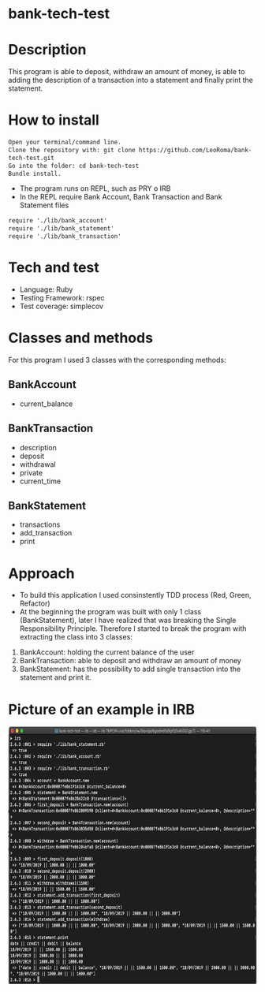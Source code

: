 # bank-tech-test

# Description

This program is able to deposit, withdraw an amount of money, is able to adding the description of a transaction into a statement and finally print the statement.

# How to install

```
Open your terminal/command line.
Clone the repository with: git clone https://github.com/LeoRoma/bank-tech-test.git
Go into the folder: cd bank-tech-test
Bundle install.
```
- The program runs on REPL, such as PRY o IRB
- In the REPL require Bank Account, Bank Transaction and Bank Statement files

```
require './lib/bank_account'
require './lib/bank_statement'
require './lib/bank_transaction'
```

# Tech and test

- Language: Ruby
- Testing Framework: rspec
- Test coverage: simplecov

# Classes and methods

For this program I used 3 classes with the corresponding methods:

## BankAccount
- current_balance

## BankTransaction
- description
- deposit
- withdrawal
- private
- current_time  

## BankStatement
- transactions
- add_transaction
- print

# Approach

- To build this application I used consinstently TDD process (Red, Green, Refactor)
- At the beginning the program was built with only 1 class (BankStatement), later I have realized that was breaking the Single Responsibility Principle. Therefore I started to break the program with extracting the class into 3 classes:

1. BankAccount: holding the current balance of the user
2. BankTransaction: able to deposit and withdraw an amount of money
3. BankStatement: has the possibility to add single transaction into the statement and print it.

# Picture of an example in IRB

<img src="./images/Screenshot 2019-09-18 at 10.36.47.png" width="786" height="522">
